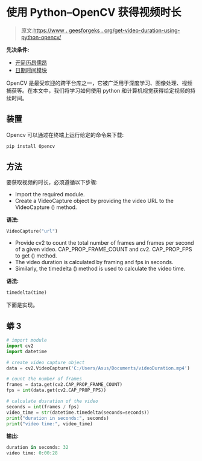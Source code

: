 # 使用 Python–OpenCV 获得视频时长

> 原文:[https://www . geesforgeks . org/get-video-duration-using-python-opencv/](https://www.geeksforgeeks.org/get-video-duration-using-python-opencv/)

**先决条件:**

*   [开简历昂儒昂](https://www.geeksforgeeks.org/opencv-python-tutorial/)
*   [日期时间模块](https://www.geeksforgeeks.org/python-datetime-module-with-examples/)

OpenCV 是最受欢迎的跨平台库之一，它被广泛用于深度学习、图像处理、视频捕获等。在本文中，我们将学习如何使用 python 和计算机视觉获得给定视频的持续时间。

## 装置

Opencv 可以通过在终端上运行给定的命令来下载:

```py
pip install Opencv
```

## 方法

要获取视频的时长，必须遵循以下步骤:

*   Import the required module.
*   Create a VideoCapture object by providing the video URL to the VideoCapture () method.

**语法:**

```py
VideoCapture("url")
```

*   Provide cv2 to count the total number of frames and frames per second of a given video. CAP_PROP_FRAME_COUNT and cv2\. CAP_PROP_FPS to get () method.
*   The video duration is calculated by framing and fps in seconds.
*   Similarly, the timedelta () method is used to calculate the video time.

**语法:**

```py
timedelta(time)
```

下面是实现。

## 蟒 3

```py
# import module
import cv2
import datetime

# create video capture object
data = cv2.VideoCapture('C:/Users/Asus/Documents/videoDuration.mp4')

# count the number of frames
frames = data.get(cv2.CAP_PROP_FRAME_COUNT)
fps = int(data.get(cv2.CAP_PROP_FPS))

# calculate dusration of the video
seconds = int(frames / fps)
video_time = str(datetime.timedelta(seconds=seconds))
print("duration in seconds:", seconds)
print("video time:", video_time)
```

**输出:**

```py
duration in seconds: 32
video time: 0:00:28
```